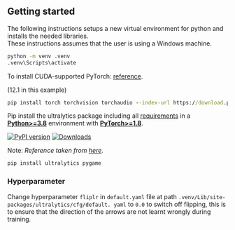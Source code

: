 ## Getting started

The following instructions setups a new virtual environment for python and installs the needed libraries.  
These instructions assumes that the user is using a Windows machine.

```cmd
python -m venv .venv
.venv\Scripts\activate
```

To install CUDA-supported PyTorch: [reference](https://pytorch.org/get-started/locally/).

(12.1 in this example)

```cmd
pip install torch torchvision torchaudio --index-url https://download.pytorch.org/whl/cu121
```

Pip install the ultralytics package including all [requirements](https://github.com/ultralytics/ultralytics/blob/main/pyproject.toml) in a [**Python>=3.8**](https://www.python.org/) environment with [**PyTorch>=1.8**](https://pytorch.org/get-started/locally/).

[![PyPI version](https://badge.fury.io/py/ultralytics.svg)](https://badge.fury.io/py/ultralytics) [![Downloads](https://static.pepy.tech/badge/ultralytics)](https://pepy.tech/project/ultralytics)

Note: _Reference taken from [here](https://github.com/ultralytics/ultralytics/blob/main/README.md)._

```bash
pip install ultralytics pygame
```

### Hyperparameter
Change hyperparameter `fliplr` in `default.yaml` file at path `.venv/Lib/site-packages/ultralytics/cfg/default.
yaml` to `0.0` to switch off flipping, this is to ensure that the direction of the arrows are not learnt wrongly during training.